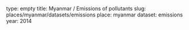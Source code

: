 type: empty
title: Myanmar / Emissions of pollutants
slug: places/myanmar/datasets/emissions
place: myanmar
dataset: emissions
year: 2014
